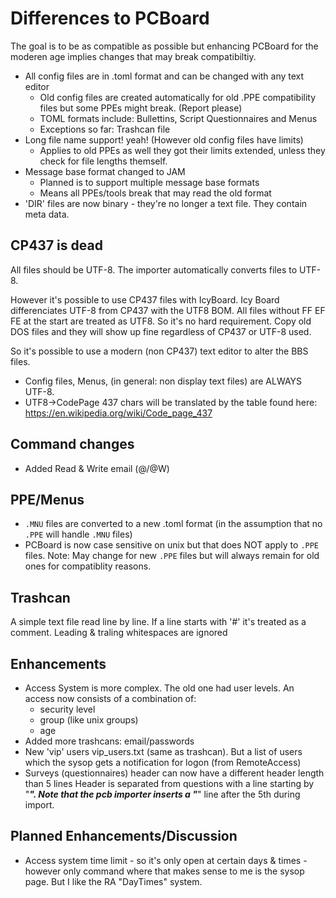 # Differences to PCBoard

The goal is to be as compatible as possible but enhancing PCBoard for the moderen age implies changes that may break compatibiltiy.

* All config files are in .toml format and can be changed with any text editor
  * Old config files are created automatically for old .PPE compatibility files but some PPEs might break. (Report please)
  * TOML formats include: Bullettins, Script Questionnaires and Menus
  * Exceptions so far: Trashcan file 
* Long file name support! yeah! (However old config files have limits)
  * Applies to old PPEs as well they got their limits extended, unless they check for file lengths themself.
* Message base format changed to JAM
  * Planned is to support multiple message base formats
  * Means all PPEs/tools break that may read the old format
* 'DIR' files are now binary - they're no longer a text file. They contain meta data.

## CP437 is dead

All files should be UTF-8. The importer automatically converts files to UTF-8.

However it's possible to use CP437 files with IcyBoard. Icy Board differenciates UTF-8 from CP437 with the UTF8 BOM.
All files without  FF EF FE at the start are treated as UTF8. So it's no hard requirement. Copy old DOS files and they will show up fine regardless of CP437 or UTF-8 used.

So it's possible to use a modern (non CP437) text editor to alter the BBS files.

* Config files, Menus, (in general: non display text files) are ALWAYS UTF-8.
* UTF8->CodePage 437 chars will be translated by the table found here: <https://en.wikipedia.org/wiki/Code_page_437>
  
## Command changes

* Added Read & Write email (@/@W)

## PPE/Menus

* `.MNU` files are converted to a new .toml format (in the assumption that no `.PPE` will handle `.MNU` files)
* PCBoard is now case sensitive on unix but that does NOT apply to `.PPE` files. Note: May change for new `.PPE` files but will always remain for old ones for compatiblity reasons.

## Trashcan

A simple text file read line by line. If a line starts with '#' it's treated as a comment.
Leading & traling whitespaces are ignored


## Enhancements

* Access System is more complex. The old one had user levels. An access now consists of a combination of:
  * security level
  * group (like unix groups)
  * age 
* Added more trashcans: email/passwords
* New 'vip' users vip_users.txt (same as trashcan). But a list of users which the sysop gets a notification for logon (from RemoteAccess)
* Surveys (questionnaires) header can now have a different header length than 5 lines
Header is separated from questions with a line starting by "*****". Note that the pcb importer inserts a "*****" line after the 5th during import.

## Planned Enhancements/Discussion 

* Access system time limit - so it's only open at certain days & times - however only command where that makes sense to me is the sysop page.
But I like the RA "DayTimes" system.

